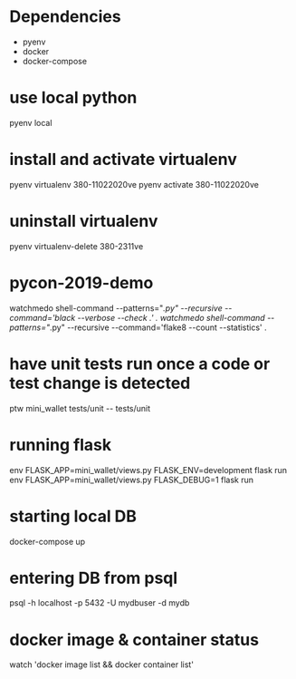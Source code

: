 # Dependencies
* pyenv
* docker
* docker-compose

# use local python
pyenv local

# install and activate virtualenv
pyenv virtualenv 380-11022020ve
pyenv activate 380-11022020ve

# uninstall virtualenv
pyenv virtualenv-delete 380-2311ve

# pycon-2019-demo
watchmedo shell-command --patterns="*.py" --recursive --command='black --verbose --check .' .
watchmedo shell-command --patterns="*.py" --recursive --command='flake8 --count --statistics' .

# have unit tests run once a code or test change is detected
ptw mini_wallet tests/unit -- tests/unit

# running flask
env FLASK_APP=mini_wallet/views.py FLASK_ENV=development flask run
env FLASK_APP=mini_wallet/views.py FLASK_DEBUG=1 flask run

# starting local DB
docker-compose up

# entering DB from psql
psql -h localhost -p 5432 -U mydbuser -d mydb

# docker image & container status
watch 'docker image list && docker container list'

